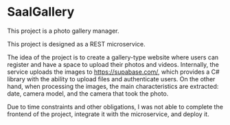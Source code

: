 # SaalGallery
This project is a photo gallery manager.


This project is designed as a REST microservice.

The idea of the project is to create a gallery-type website where users can register and have a space to upload their photos and videos. Internally, the service uploads the images to https://supabase.com/, which provides a C# library with the ability to upload files and authenticate users. On the other hand, when processing the images, the main characteristics are extracted: date, camera model, and the camera that took the photo.

Due to time constraints and other obligations, I was not able to complete the frontend of the project, integrate it with the microservice, and deploy it.
